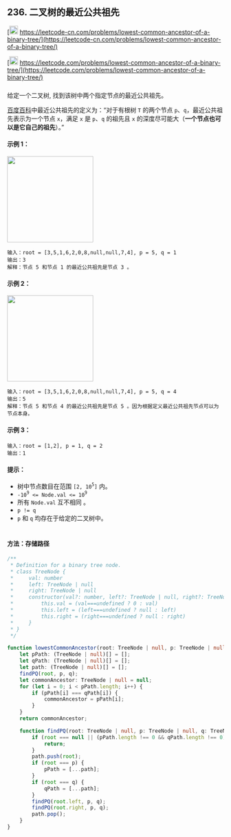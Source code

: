 ## 236. 二叉树的最近公共祖先

[<img src="https://static.leetcode-cn.com/cn-mono-assets/production/assets/logo-dark-cn.c42314a8.svg" height="20" /> https://leetcode-cn.com/problems/lowest-common-ancestor-of-a-binary-tree/](https://leetcode-cn.com/problems/lowest-common-ancestor-of-a-binary-tree/)

[<img src="https://assets.leetcode.com/static_assets/public/webpack_bundles/images/logo-dark.e99485d9b.svg" height="20"/> https://leetcode.com/problems/lowest-common-ancestor-of-a-binary-tree/](https://leetcode.com/problems/lowest-common-ancestor-of-a-binary-tree/)

###

给定一个二叉树, 找到该树中两个指定节点的最近公共祖先。

[百度百科](https://baike.baidu.com/item/%E6%9C%80%E8%BF%91%E5%85%AC%E5%85%B1%E7%A5%96%E5%85%88/8918834?fr=aladdin)中最近公共祖先的定义为：“对于有根树 `T` 的两个节点 `p`、`q`，最近公共祖先表示为一个节点 `x`，满足 `x` 是 `p`、`q` 的祖先且 `x` 的深度尽可能大（**一个节点也可以是它自己的祖先**）。”

#### 示例 1：

<img src="https://assets.leetcode.com/uploads/2018/12/14/binarytree.png" width="200" />

```
输入：root = [3,5,1,6,2,0,8,null,null,7,4], p = 5, q = 1
输出：3
解释：节点 5 和节点 1 的最近公共祖先是节点 3 。
```

#### 示例 2：

<img src="https://assets.leetcode.com/uploads/2018/12/14/binarytree.png" width="200" />

```
输入：root = [3,5,1,6,2,0,8,null,null,7,4], p = 5, q = 4
输出：5
解释：节点 5 和节点 4 的最近公共祖先是节点 5 。因为根据定义最近公共祖先节点可以为节点本身。
```

#### 示例 3：

```
输入：root = [1,2], p = 1, q = 2
输出：1
```

#### 提示：

-   树中节点数目在范围 `[2, 10`<sup>`5`</sup>`]` 内。
-   `-10`<sup>`9`</sup>` <= Node.val <= 10`<sup>`9`</sup>
-   所有 `Node.val` 互不相同 。
-   `p != q`
-   `p` 和 `q` 均存在于给定的二叉树中。

#

#### 方法：存储路径

```ts
/**
 * Definition for a binary tree node.
 * class TreeNode {
 *     val: number
 *     left: TreeNode | null
 *     right: TreeNode | null
 *     constructor(val?: number, left?: TreeNode | null, right?: TreeNode | null) {
 *         this.val = (val===undefined ? 0 : val)
 *         this.left = (left===undefined ? null : left)
 *         this.right = (right===undefined ? null : right)
 *     }
 * }
 */

function lowestCommonAncestor(root: TreeNode | null, p: TreeNode | null, q: TreeNode | null): TreeNode | null {
    let pPath: (TreeNode | null)[] = [];
    let qPath: (TreeNode | null)[] = [];
    let path: (TreeNode | null)[] = [];
    findPQ(root, p, q);
    let commonAncestor: TreeNode | null = null;
    for (let i = 0; i < pPath.length; i++) {
        if (pPath[i] === qPath[i]) {
            commonAncestor = pPath[i];
        }
    }
    return commonAncestor;

    function findPQ(root: TreeNode | null, p: TreeNode | null, q: TreeNode | null) {
        if (root === null || (pPath.length !== 0 && qPath.length !== 0)) {
            return;
        }
        path.push(root);
        if (root === p) {
            pPath = [...path];
        }
        if (root === q) {
            qPath = [...path];
        }
        findPQ(root.left, p, q);
        findPQ(root.right, p, q);
        path.pop();
    }
}
```

